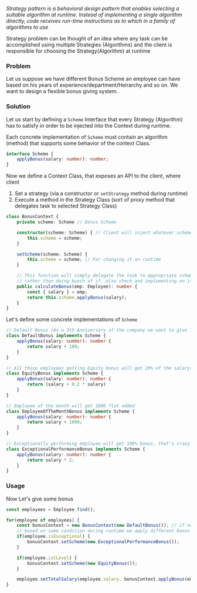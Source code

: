 *Strategy pattern is a behavioral design pattern that enables selecting a suitable algorithm at runtime. Instead of implementing a single algorithm directly, code receives run-time instructions as to which in a family of algorithms to use*


Strategy problem can be thought of an idea where any task can be accomplished using multiple Strategies (Algorithms) and the client is responsible for choosing the Strategy(Algorithm) at runtime

### Problem

Let us suppose we have different Bonus Scheme an employee can have based on his years of experience/department/Heirarchy and so on.
We want to design a flexible bonus giving system.

### Solution


Let us start by defining a `Scheme` Interface that every Strategy (Algorithm) has to satisfy in order to be injected into the Context during runtime.

Each concrete implementation of `Scheme` must contain an algorithm (method) that supports some behavior of the context Class.

```typescript
interface Scheme {
    applyBonus(salary: number): number;
}
```

Now we define a Context Class, that exposes an API to the client, 
where client
1. Set a strategy (via a constructor or `setStrategy` method during runtime)
2. Execute a method in the Strategy Class (sort of proxy method that delegates task to selected Strategy Class)

```typescript
class BonusContext {
    private scheme: Scheme // Bonus Scheme

    constructor(scheme: Scheme) { // Client will inject whatever scheme it wants to use during runtime
        this.scheme = scheme;
    }

    setScheme(scheme: Scheme) {
        this.scheme = scheme; // For changing it on runtime
    }

    // This function will simply delegate the task to appropriate scheme client selected
    // rather than doing bunch of if..else check and implementing on it's own
    public calculateBonus(emp: Employee): number {
        const { salary } = emp;
        return this.scheme.applyBonus(salary);
    }
}
```
Let's define some concrete implementations of `Scheme`

```typescript
// Default Bonus (As a 5th Anniversary of the company we want to give 100EUR to all employees)
class DefaultBonus implements Scheme {
    applyBonus(salary: number): number {
        return salary + 100;
    }
}
```

```typescript
// All those employees getting Equity bonus will get 20% of the salary(just an example :D)
class EquityBonus implements Scheme {
    applyBonus(salary: number): number {
        return (salary + 0.2 * salary)
    }
}
```


```typescript
// Employee of the month will get 1000 flat added 
class EmployeeOfTheMonthBonus implements Scheme {
    applyBonus(salary: number): number {
        return salary + 1000;
    }
}
```

```typescript
// Exceptionally performing employee will get 100% bonus, that's crazy :D
class ExceptionalPerformanceBonus implements Scheme {
    applyBonus(salary: number): number {
        return salary * 2;
    }
}
```

### Usage
Now Let's give some bonus

```typescript
const employees = Employee.find();

for(employee of employees) {
    const bonusContext = new BonusContext(new DefaultBonus()); // if none of the bonus scheme fits, we apply the default context
    // based on some condition during runtime we apply different bonus to different employee
    if(employee.isExceptional) {
        bonusContext.setScheme(new ExceptionalPerformanceBonus());
    }

    if(employee.isCLevel) {
        bonusContext.setScheme(new EquityBonus());
    }

    employee.setTotalSalary(employee.salary, bonusContext.applyBonus(employee));
}
```



